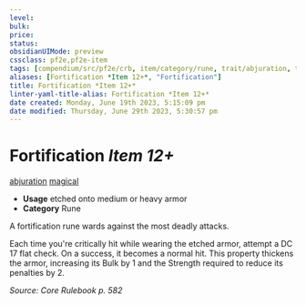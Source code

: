 ```yaml
---
level:
bulk:
price:
status:
obsidianUIMode: preview
cssclass: pf2e,pf2e-item
tags: [compendium/src/pf2e/crb, item/category/rune, trait/abjuration, trait/magical]
aliases: [Fortification *Item 12+*, "Fortification"]
title: Fortification *Item 12+*
linter-yaml-title-alias: Fortification *Item 12+*
date created: Monday, June 19th 2023, 5:15:09 pm
date modified: Thursday, June 29th 2023, 5:30:57 pm
---
```


# Fortification *Item 12+*

[abjuration](rules/traits/abjuration.md) [magical](rules/traits/magical.md)  

- **Usage** etched onto medium or heavy armor
- **Category** Rune

A fortification rune wards against the most deadly attacks.

Each time you're critically hit while wearing the etched armor, attempt a DC 17 flat check. On a success, it becomes a normal hit. This property thickens the armor, increasing its Bulk by 1 and the Strength required to reduce its penalties by 2.

*Source: Core Rulebook p. 582*
